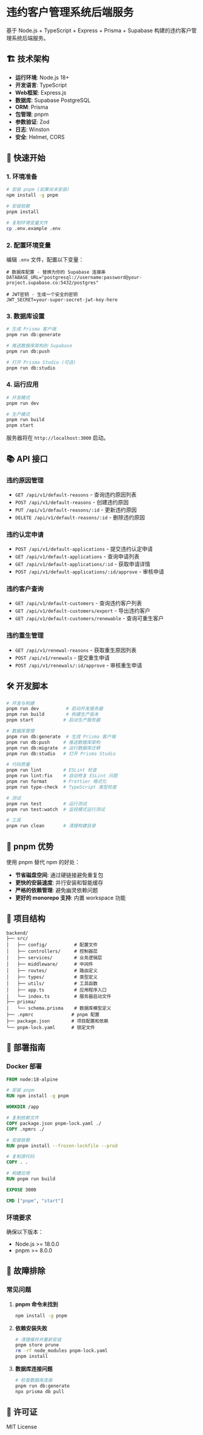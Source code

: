 # 违约客户管理系统后端服务

基于 Node.js + TypeScript + Express + Prisma + Supabase 构建的违约客户管理系统后端服务。

## 🏗️ 技术架构

- **运行环境**: Node.js 18+
- **开发语言**: TypeScript
- **Web框架**: Express.js
- **数据库**: Supabase PostgreSQL
- **ORM**: Prisma
- **包管理**: pnpm
- **参数验证**: Zod
- **日志**: Winston
- **安全**: Helmet, CORS

## 🚀 快速开始

### 1. 环境准备

```bash
# 安装 pnpm (如果尚未安装)
npm install -g pnpm

# 安装依赖
pnpm install

# 复制环境变量文件
cp .env.example .env
```

### 2. 配置环境变量

编辑 `.env` 文件，配置以下变量：

```env
# 数据库配置 - 替换为你的 Supabase 连接串
DATABASE_URL="postgresql://username:password@your-project.supabase.co:5432/postgres"

# JWT密钥 - 生成一个安全的密钥
JWT_SECRET=your-super-secret-jwt-key-here
```

### 3. 数据库设置

```bash
# 生成 Prisma 客户端
pnpm run db:generate

# 推送数据库架构到 Supabase
pnpm run db:push

# 打开 Prisma Studio (可选)
pnpm run db:studio
```

### 4. 运行应用

```bash
# 开发模式
pnpm run dev

# 生产模式
pnpm run build
pnpm start
```

服务器将在 `http://localhost:3000` 启动。

## 📚 API 接口

### 违约原因管理
- `GET /api/v1/default-reasons` - 查询违约原因列表
- `POST /api/v1/default-reasons` - 创建违约原因
- `PUT /api/v1/default-reasons/:id` - 更新违约原因
- `DELETE /api/v1/default-reasons/:id` - 删除违约原因

### 违约认定申请
- `POST /api/v1/default-applications` - 提交违约认定申请
- `GET /api/v1/default-applications` - 查询申请列表
- `GET /api/v1/default-applications/:id` - 获取申请详情
- `POST /api/v1/default-applications/:id/approve` - 审核申请

### 违约客户查询
- `GET /api/v1/default-customers` - 查询违约客户列表
- `GET /api/v1/default-customers/export` - 导出违约客户
- `GET /api/v1/default-customers/renewable` - 查询可重生客户

### 违约重生管理
- `GET /api/v1/renewal-reasons` - 获取重生原因列表
- `POST /api/v1/renewals` - 提交重生申请
- `POST /api/v1/renewals/:id/approve` - 审核重生申请

## 🛠️ 开发脚本

```bash
# 开发与构建
pnpm run dev          # 启动开发服务器
pnpm run build        # 构建生产版本
pnpm start           # 启动生产服务器

# 数据库管理
pnpm run db:generate  # 生成 Prisma 客户端
pnpm run db:push     # 推送数据库架构
pnpm run db:migrate  # 运行数据库迁移
pnpm run db:studio   # 打开 Prisma Studio

# 代码质量
pnpm run lint        # ESLint 检查
pnpm run lint:fix    # 自动修复 ESLint 问题
pnpm run format      # Prettier 格式化
pnpm run type-check  # TypeScript 类型检查

# 测试
pnpm run test        # 运行测试
pnpm run test:watch  # 监视模式运行测试

# 工具
pnpm run clean       # 清理构建目录
```

## 🔧 pnpm 优势

使用 pnpm 替代 npm 的好处：

- **节省磁盘空间**: 通过硬链接避免重复包
- **更快的安装速度**: 并行安装和智能缓存
- **严格的依赖管理**: 避免幽灵依赖问题
- **更好的 monorepo 支持**: 内置 workspace 功能

## 📁 项目结构

```
backend/
├── src/
│   ├── config/          # 配置文件
│   ├── controllers/     # 控制器层
│   ├── services/        # 业务逻辑层
│   ├── middleware/      # 中间件
│   ├── routes/          # 路由定义
│   ├── types/           # 类型定义
│   ├── utils/           # 工具函数
│   ├── app.ts           # 应用程序入口
│   └── index.ts         # 服务器启动文件
├── prisma/
│   └── schema.prisma    # 数据库模型定义
├── .npmrc              # pnpm 配置
├── package.json        # 项目配置和依赖
└── pnpm-lock.yaml      # 锁定文件
```

## 🚢 部署指南

### Docker 部署

```dockerfile
FROM node:18-alpine

# 安装 pnpm
RUN npm install -g pnpm

WORKDIR /app

# 复制依赖文件
COPY package.json pnpm-lock.yaml ./
COPY .npmrc ./

# 安装依赖
RUN pnpm install --frozen-lockfile --prod

# 复制源代码
COPY . .

# 构建应用
RUN pnpm run build

EXPOSE 3000

CMD ["pnpm", "start"]
```

### 环境要求

确保以下版本：
- Node.js >= 18.0.0
- pnpm >= 8.0.0

## 🐛 故障排除

### 常见问题

1. **pnpm 命令未找到**
   ```bash
   npm install -g pnpm
   ```

2. **依赖安装失败**
   ```bash
   # 清理缓存并重新安装
   pnpm store prune
   rm -rf node_modules pnpm-lock.yaml
   pnpm install
   ```

3. **数据库连接问题**
   ```bash
   # 检查数据库连接
   pnpm run db:generate
   npx prisma db pull
   ```

## 📄 许可证

MIT License
